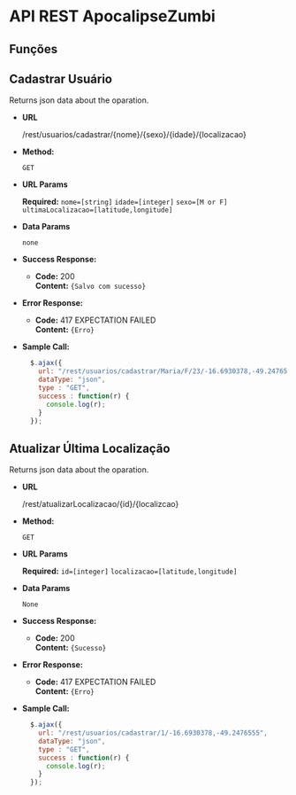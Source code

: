 # API REST ApocalipseZumbi

## Funções

**Cadastrar Usuário**
----
  Returns json data about the oparation.

* **URL**

  /rest/usuarios/cadastrar/{nome}/{sexo}/{idade}/{localizacao}

* **Method:**

  `GET`
  
*  **URL Params**

   **Required:**
  `nome=[string]`
  `idade=[integer]`
  `sexo=[M or F]`
  `ultimaLocalizacao=[latitude,longitude]`

* **Data Params**

   `none`

* **Success Response:**

  * **Code:** 200 <br />
    **Content:** `{Salvo com sucesso}`
 
* **Error Response:**

  * **Code:** 417 EXPECTATION FAILED <br />
    **Content:** `{Erro}`

* **Sample Call:**

  ```javascript
    $.ajax({
      url: "/rest/usuarios/cadastrar/Maria/F/23/-16.6930378,-49.2476555",
      dataType: "json",
      type : "GET",
      success : function(r) {
        console.log(r);
      }
    });
  ```
**Atualizar Última Localização**
----
  Returns json data about the oparation.

* **URL**

  /rest/atualizarLocalizacao/{id}/{localizcao}

* **Method:**

  `GET`
  
*  **URL Params**

   **Required:**
  `id=[integer]`
  `localizacao=[latitude,longitude]`

* **Data Params**

   `None`

* **Success Response:**

  * **Code:** 200 <br />
    **Content:** `{Sucesso}`
 
* **Error Response:**

  * **Code:** 417 EXPECTATION FAILED <br />
    **Content:** `{Erro}`

* **Sample Call:**

  ```javascript
    $.ajax({
      url: "/rest/usuarios/cadastrar/1/-16.6930378,-49.2476555",
      dataType: "json",
      type : "GET",
      success : function(r) {
        console.log(r);
      }
    });
  ```

